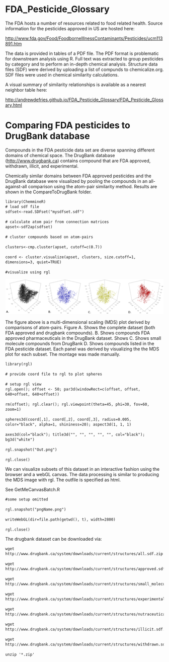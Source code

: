 FDA_Pesticide_Glossary
======================

The FDA hosts a number of resources related to food related health. Source information for the pesticides approved in US are hosted here:

http://www.fda.gov/Food/FoodborneIllnessContaminants/Pesticides/ucm113891.htm

The data is provided in tables of a PDF file. The PDF format is problematic for downstream analysis using R. Full text was extracted to group pesticides by category and to perform an in-depth chemical analysis. Structure data files (SDF) were derived by uploading a list of compunds to chemicalize.org. SDF files were used in chemical similarity calculations.

A visual summary of similarity relationships is available as a nearest neighbor table here:

http://andrewdefries.github.io/FDA_Pesticide_Glossary/FDA_Pesticide_Glossary.html

Comparing FDA pesticides to DrugBank database
===================

Compounds in the FDA pesticide data set are diverse spanning different domains of chemical space. The DrugBank database (http://www.drugbank.ca) contains compound that are FDA approved, withdrawn, illicit, and experimental. 

Chemically similar domains between FDA approved pesticides and the DrugBank database were visualized by pooling the compounds in an all-against-all comparison using the atom-pair similarity method. Results are shown in the CompareToDrugBank folder. 

```
library(ChemmineR)
# load sdf file
sdfset<-read.SDFset("mysdfset.sdf")

# calculate atom pair from connection matrices
apset<-sdf2ap(sdfset)

# cluster compounds based on atom-pairs
 
clusters<-cmp.cluster(apset, cutoff=c(0.7))

coord <- cluster.visualize(apset, clusters, size.cutoff=1, dimensions=3, quiet=TRUE)

#visualize using rgl
```

![Chemical space comparison](https://github.com/andrewdefries/FDA_Pesticide_Glossary/blob/master/CompareToDrugBank/ChemicalSpaceMontage/MontageLabels.png "Chemical space montage")

The figure above is a multi-dimensional scaling (MDS) plot derived by comparisons of atom-pairs. Figure A. Shows the complete dataset (both FDA approved and drugbank compounds). B. Shows compounds FDA approved pharmaceuticals in the DrugBank dataset. Shows C. Shows small molecule compounds from DrugBank D. Shows compounds listed in the FDA pesticide dataset. Each panel was derived by visualizing the the MDS plot for each subset. The montage was made manually.

```
library(rgl)

# provide coord file to rgl to plot spheres

# setup rgl view
rgl.open(); offset <- 50; par3d(windowRect=c(offset, offset, 640+offset, 640+offset))

rm(offset); rgl.clear(); rgl.viewpoint(theta=45, phi=30, fov=60, zoom=1)

spheres3d(coord[,1], coord[,2], coord[,3], radius=0.005, color="black", alpha=1, shininess=20); aspect3d(1, 1, 1)

axes3d(col="black"); title3d("", "", "", "", "", col="black"); bg3d("white")

rgl.snapshot("Out.png")

rgl.close()
```

We can visualize subsets of this dataset in an interactive fashion using the browser and a webGL canvas. The data processing is similar to producing the MDS image with rgl. The outfile is specified as html.

See GetMeCanvasBatch.R
```
#some setup omitted

rgl.snapshot("pngName.png")

writeWebGL(dir=file.path(getwd(), t), width=2800)

rgl.close()
```


The drugbank dataset can be downloaded via:
```
wget http://www.drugbank.ca/system/downloads/current/structures/all.sdf.zip

wget http://www.drugbank.ca/system/downloads/current/structures/approved.sdf.zip

wget http://www.drugbank.ca/system/downloads/current/structures/small_molecule.sdf.zip

wget http://www.drugbank.ca/system/downloads/current/structures/experimental.sdf.zip

wget http://www.drugbank.ca/system/downloads/current/structures/nutraceutical.sdf.zip

wget http://www.drugbank.ca/system/downloads/current/structures/illicit.sdf.zip

wget http://www.drugbank.ca/system/downloads/current/structures/withdrawn.sdf.zip

unzip '*.zip'
```
